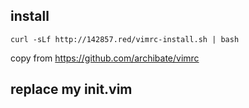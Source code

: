 ## install
```
curl -sLf http://142857.red/vimrc-install.sh | bash
```
  copy from  https://github.com/archibate/vimrc

## replace my init.vim
